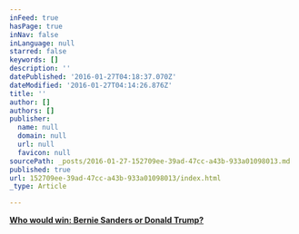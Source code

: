 ```yaml
---
inFeed: true
hasPage: true
inNav: false
inLanguage: null
starred: false
keywords: []
description: ''
datePublished: '2016-01-27T04:18:37.070Z'
dateModified: '2016-01-27T04:14:26.876Z'
title: ''
author: []
authors: []
publisher:
  name: null
  domain: null
  url: null
  favicon: null
sourcePath: _posts/2016-01-27-152709ee-39ad-47cc-a43b-933a01098013.md
published: true
url: 152709ee-39ad-47cc-a43b-933a01098013/index.html
_type: Article

---
```

**[Who would win:  Bernie Sanders or Donald Trump?][0]**

[0]: http://www.rollingstone.com/politics/news/poll-against-bernie-sanders-donald-trump-would-get-schlonged-20151223